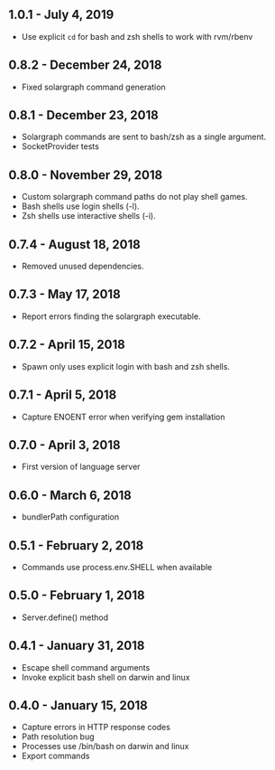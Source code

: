 ## 1.0.1 - July 4, 2019
- Use explicit `cd` for bash and zsh shells to work with rvm/rbenv

## 0.8.2 - December 24, 2018
- Fixed solargraph command generation

## 0.8.1 - December 23, 2018
- Solargraph commands are sent to bash/zsh as a single argument.
- SocketProvider tests

## 0.8.0 - November 29, 2018
- Custom solargraph command paths do not play shell games.
- Bash shells use login shells (-l).
- Zsh shells use interactive shells (-i).

## 0.7.4 - August 18, 2018
- Removed unused dependencies.

## 0.7.3 - May 17, 2018
- Report errors finding the solargraph executable.

## 0.7.2 - April 15, 2018
- Spawn only uses explicit login with bash and zsh shells.

## 0.7.1 - April 5, 2018
- Capture ENOENT error when verifying gem installation

## 0.7.0 - April 3, 2018
- First version of language server

## 0.6.0 - March 6, 2018
- bundlerPath configuration

## 0.5.1 - February 2, 2018
- Commands use process.env.SHELL when available

## 0.5.0 - February 1, 2018
- Server.define() method

## 0.4.1 - January 31, 2018
- Escape shell command arguments
- Invoke explicit bash shell on darwin and linux

## 0.4.0 - January 15, 2018
- Capture errors in HTTP response codes
- Path resolution bug
- Processes use /bin/bash on darwin and linux
- Export commands

